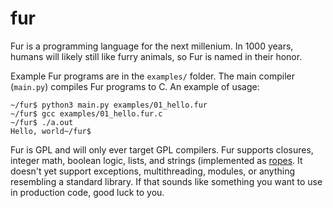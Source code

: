 # fur

Fur is a programming language for the next millenium. In 1000 years, humans will likely still like
furry animals, so Fur is named in their honor.

Example Fur programs are in the `examples/` folder. The main compiler (`main.py`) compiles Fur
programs to C. An example of usage:

    ~/fur$ python3 main.py examples/01_hello.fur
    ~/fur$ gcc examples/01_hello.fur.c 
    ~/fur$ ./a.out
    Hello, world~/fur$ 

Fur is GPL and will only ever target GPL compilers. Fur supports closures, integer math, boolean
logic, lists, and strings (implemented as [ropes](https://en.wikipedia.org/wiki/Rope_(data_structure\))).
It doesn't yet support exceptions, multithreading, modules, or anything resembling a standard library.
If that sounds like something you want to use in production code, good luck to you.
